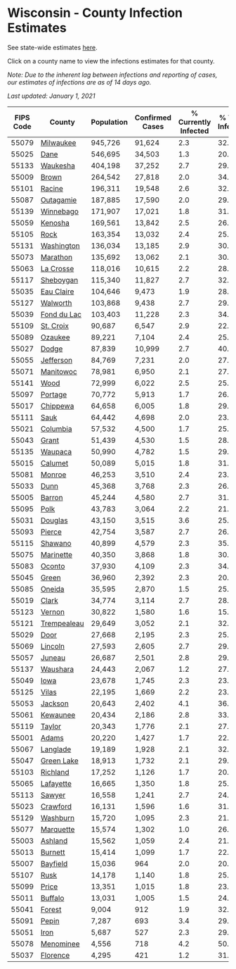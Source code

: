 # Wisconsin - County Infection Estimates

See state-wide estimates [here](/infections/us-wi).

Click on a county name to view the infections estimates for that county.

*Note: Due to the inherent lag between infections and reporting of cases, our estimates of infections are as of 14 days ago.*

*Last updated: January 1, 2021*

|   FIPS Code |                     County |   Population |   Confirmed Cases |   % Currently Infected |   % Total Infected |
|-------------|----------------------------|--------------|-------------------|------------------------|--------------------|
|       55079 |     [Milwaukee](milwaukee) |      945,726 |            91,624 |                    2.3 |               32.1 |
|       55025 |               [Dane](dane) |      546,695 |            34,503 |                    1.3 |               20.2 |
|       55133 |       [Waukesha](waukesha) |      404,198 |            37,252 |                    2.7 |               29.1 |
|       55009 |             [Brown](brown) |      264,542 |            27,818 |                    2.0 |               34.8 |
|       55101 |           [Racine](racine) |      196,311 |            19,548 |                    2.6 |               32.3 |
|       55087 |     [Outagamie](outagamie) |      187,885 |            17,590 |                    2.0 |               29.7 |
|       55139 |     [Winnebago](winnebago) |      171,907 |            17,021 |                    1.8 |               31.7 |
|       55059 |         [Kenosha](kenosha) |      169,561 |            13,842 |                    2.5 |               26.8 |
|       55105 |               [Rock](rock) |      163,354 |            13,032 |                    2.4 |               25.5 |
|       55131 |   [Washington](washington) |      136,034 |            13,185 |                    2.9 |               30.5 |
|       55073 |       [Marathon](marathon) |      135,692 |            13,062 |                    2.1 |               30.5 |
|       55063 |     [La Crosse](la-crosse) |      118,016 |            10,615 |                    2.2 |               28.2 |
|       55117 |     [Sheboygan](sheboygan) |      115,340 |            11,827 |                    2.7 |               32.7 |
|       55035 |   [Eau Claire](eau-claire) |      104,646 |             9,473 |                    1.9 |               28.7 |
|       55127 |       [Walworth](walworth) |      103,868 |             9,438 |                    2.7 |               29.1 |
|       55039 | [Fond du Lac](fond-du-lac) |      103,403 |            11,228 |                    2.3 |               34.5 |
|       55109 |     [St. Croix](st.-croix) |       90,687 |             6,547 |                    2.9 |               22.6 |
|       55089 |         [Ozaukee](ozaukee) |       89,221 |             7,104 |                    2.4 |               25.3 |
|       55027 |             [Dodge](dodge) |       87,839 |            10,999 |                    2.7 |               40.1 |
|       55055 |     [Jefferson](jefferson) |       84,769 |             7,231 |                    2.0 |               27.0 |
|       55071 |     [Manitowoc](manitowoc) |       78,981 |             6,950 |                    2.1 |               27.8 |
|       55141 |               [Wood](wood) |       72,999 |             6,022 |                    2.5 |               25.8 |
|       55097 |         [Portage](portage) |       70,772 |             5,913 |                    1.7 |               26.5 |
|       55017 |       [Chippewa](chippewa) |       64,658 |             6,005 |                    1.8 |               29.4 |
|       55111 |               [Sauk](sauk) |       64,442 |             4,698 |                    2.0 |               23.2 |
|       55021 |       [Columbia](columbia) |       57,532 |             4,500 |                    1.7 |               25.0 |
|       55043 |             [Grant](grant) |       51,439 |             4,530 |                    1.5 |               28.3 |
|       55135 |         [Waupaca](waupaca) |       50,990 |             4,782 |                    1.5 |               29.8 |
|       55015 |         [Calumet](calumet) |       50,089 |             5,015 |                    1.8 |               31.9 |
|       55081 |           [Monroe](monroe) |       46,253 |             3,510 |                    2.4 |               23.9 |
|       55033 |               [Dunn](dunn) |       45,368 |             3,768 |                    2.3 |               26.1 |
|       55005 |           [Barron](barron) |       45,244 |             4,580 |                    2.7 |               31.9 |
|       55095 |               [Polk](polk) |       43,783 |             3,064 |                    2.2 |               21.9 |
|       55031 |         [Douglas](douglas) |       43,150 |             3,515 |                    3.6 |               25.2 |
|       55093 |           [Pierce](pierce) |       42,754 |             3,587 |                    2.7 |               26.4 |
|       55115 |         [Shawano](shawano) |       40,899 |             4,579 |                    2.3 |               35.7 |
|       55075 |     [Marinette](marinette) |       40,350 |             3,868 |                    1.8 |               30.5 |
|       55083 |           [Oconto](oconto) |       37,930 |             4,109 |                    2.3 |               34.3 |
|       55045 |             [Green](green) |       36,960 |             2,392 |                    2.3 |               20.4 |
|       55085 |           [Oneida](oneida) |       35,595 |             2,870 |                    1.5 |               25.7 |
|       55019 |             [Clark](clark) |       34,774 |             3,114 |                    2.7 |               28.2 |
|       55123 |           [Vernon](vernon) |       30,822 |             1,580 |                    1.6 |               15.9 |
|       55121 | [Trempealeau](trempealeau) |       29,649 |             3,052 |                    2.1 |               32.4 |
|       55029 |               [Door](door) |       27,668 |             2,195 |                    2.3 |               25.0 |
|       55069 |         [Lincoln](lincoln) |       27,593 |             2,605 |                    2.7 |               29.7 |
|       55057 |           [Juneau](juneau) |       26,687 |             2,501 |                    2.8 |               29.4 |
|       55137 |       [Waushara](waushara) |       24,443 |             2,067 |                    1.2 |               27.1 |
|       55049 |               [Iowa](iowa) |       23,678 |             1,745 |                    2.3 |               23.3 |
|       55125 |             [Vilas](vilas) |       22,195 |             1,669 |                    2.2 |               23.6 |
|       55053 |         [Jackson](jackson) |       20,643 |             2,402 |                    4.1 |               36.9 |
|       55061 |       [Kewaunee](kewaunee) |       20,434 |             2,186 |                    2.8 |               33.8 |
|       55119 |           [Taylor](taylor) |       20,343 |             1,776 |                    2.1 |               27.6 |
|       55001 |             [Adams](adams) |       20,220 |             1,427 |                    1.7 |               22.4 |
|       55067 |       [Langlade](langlade) |       19,189 |             1,928 |                    2.1 |               32.0 |
|       55047 |   [Green Lake](green-lake) |       18,913 |             1,732 |                    2.1 |               29.4 |
|       55103 |       [Richland](richland) |       17,252 |             1,126 |                    1.7 |               20.7 |
|       55065 |     [Lafayette](lafayette) |       16,665 |             1,350 |                    1.8 |               25.9 |
|       55113 |           [Sawyer](sawyer) |       16,558 |             1,241 |                    2.7 |               24.4 |
|       55023 |       [Crawford](crawford) |       16,131 |             1,596 |                    1.6 |               31.5 |
|       55129 |       [Washburn](washburn) |       15,720 |             1,095 |                    2.3 |               21.6 |
|       55077 |     [Marquette](marquette) |       15,574 |             1,302 |                    1.0 |               26.9 |
|       55003 |         [Ashland](ashland) |       15,562 |             1,059 |                    2.4 |               21.1 |
|       55013 |         [Burnett](burnett) |       15,414 |             1,099 |                    1.7 |               22.4 |
|       55007 |       [Bayfield](bayfield) |       15,036 |               964 |                    2.0 |               20.1 |
|       55107 |               [Rusk](rusk) |       14,178 |             1,140 |                    1.8 |               25.5 |
|       55099 |             [Price](price) |       13,351 |             1,015 |                    1.8 |               23.9 |
|       55011 |         [Buffalo](buffalo) |       13,031 |             1,005 |                    1.5 |               24.4 |
|       55041 |           [Forest](forest) |        9,004 |               912 |                    1.9 |               32.0 |
|       55091 |             [Pepin](pepin) |        7,287 |               693 |                    3.4 |               29.2 |
|       55051 |               [Iron](iron) |        5,687 |               527 |                    2.3 |               29.6 |
|       55078 |     [Menominee](menominee) |        4,556 |               718 |                    4.2 |               50.1 |
|       55037 |       [Florence](florence) |        4,295 |               421 |                    1.2 |               31.6 |